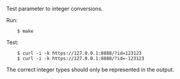 Test parameter to integer conversions.

Run:
```
	$ make
```

Test:
```
	$ curl -i -k https://127.0.0.1:8888/?id=123123
	$ curl -i -k https://127.0.0.1:8888/?id=-123123
```

The correct integer types should only be represented in the output.
